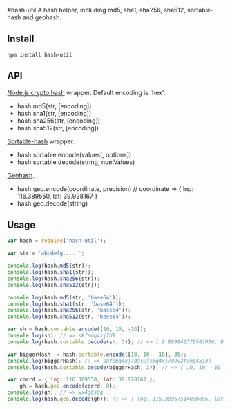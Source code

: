 #hash-util
  A hash helper, including md5, sha1, sha256, sha512, sortable-hash and geohash.

## Install
```
npm install hash-util
```

## API
[Node.js crypto hash](http://nodejs.org/api/crypto.html#crypto_class_hash) wrapper.
  Default encoding is 'hex'.
  - hash.md5(str, [encoding])
  - hash.sha1(str, [encoding])
  - hash.sha256(str, [encoding])
  - hash.sha512(str, [encoding])  

[Sortable-hash](https://github.com/juliangruber/sortable-hash) wrapper.
  - hash.sortable.encode(values[, options])
  - hash.sortable.decode(string, numValues)  

[Geohash](http://en.wikipedia.org/wiki/Geohash).
  - hash.geo.encode(coordinate, precision) // coordinate => { lng: 116.389550, lat: 39.928167 }
  - hash.geo.decode(string)  

## Usage
```js
var hash = require('hash-util');

var str = 'abcdefg.....';

console.log(hash.md5(str));
console.log(hash.sha1(str));
console.log(hash.sha256(str));
console.log(hash.sha512(str));

console.log(hash.md5(str, 'base64'));
console.log(hash.sha1(str, 'base64'));
console.log(hash.sha256(str, 'base64'));
console.log(hash.sha512(str, 'base64'));

var sh = hash.sortable.encode([10, 10, -10]);
console.log(sh); // => skfsmq4xj7d9
console.log(hash.sortable.decode(sh, 3)); // => [ 9.999942779541016, 9.999942779541016, -9.999942779541016 ]

var biggerHash  = hash.sortable.encode([10, 10, -10], 35);
console.log(biggerHash); // => skfsmq4xj7d9v2fsmq4xj7d9v2fsmq4xj3h
console.log(hash.sortable.decode(biggerHash, 3)); // => [ 10, 10, -10 ]

var corrd = { lng: 116.389550, lat: 39.928167 },
    gh = hash.geo.encode(corrd, 8);
console.log(gh); // => wx4g0s8q
console.log(hash.geo.decode(gh)); // => { lng: 116.38967514038086, lat: 39.928178787231445 }
```
